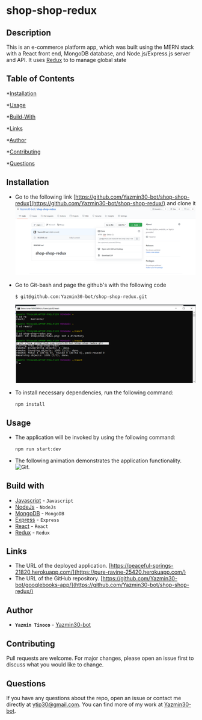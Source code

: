 # shop-shop-redux

## Description
  
  This is an e-commerce platform app, which was built using the MERN stack with a React front end, MongoDB database, and Node.js/Express.js server and API. It uses [Redux](https://redux.js.org/) to to manage global state
  

  
  
## Table of Contents
  
  *[Installation](#installation)
  
  *[Usage](#usage)
  
  *[Build-With](#build-with)

  *[Links](#links)

  *[Author](#author)
  
  *[Contributing](#contributing)
  
  *[Questions](#questions)

## Installation
  * Go to the following link [https://github.com/Yazmin30-bot/shop-shop-redux](https://github.com/Yazmin30-bot/shop-shop-redux/) and clone it ![Git-bash commands to clone .](./Assets/shop-shop-redux.png)
  * Go to Git-bash and page the github's with the following code
    ```
    $ git@github.com:Yazmin30-bot/shop-shop-redux.git
    ``` 
    ![Git-bash commands to clone .](./Assets/git-clone.png)
  

  * To install necessary dependencies, run the following command:
    ```
    npm install
    ```
## Usage

  * The application will be invoked by using the following command:

    ```bash
    npm run start:dev
    ```
  * The following animation demonstrates the application functionality.  
   ![Gif.](./Assets/gif.gif) 
   
## Build with 
  * [Javascript](https://www.javascript.com/) - `Javascript`
  * [NodeJs](https://nodejs.org/en/) - `NodeJs`
  * [MongoDB](https://nodejs.org/en/) - `MongoDB`
  * [Express](https://nodejs.org/en/) - `Express`
  * [React](https://nodejs.org/en/) - `React`
  * [Redux](https://redux.js.org/) - `Redux`

## Links
  * The URL of the deployed application.
  [https://peaceful-springs-21820.herokuapp.com/](https://pure-ravine-25420.herokuapp.com/)
  * The URL of the GitHub repository.                                         [https://github.com/Yazmin30-bot/googlebooks-app/](https://github.com/Yazmin30-bot/shop-shop-redux/)

## Author 
  * **`Yazmin Tinoco`**   - [Yazmin30-bot](https://github.com/Yazmin30-bot/)

## Contributing
  Pull requests are welcome. For major changes, please open an issue first to discuss what you would like to change. 


  
## Questions
  If you have any questions about the repo, open an issue or contact me directly at ytip30@gmail.com.
  You can find more of my work at [Yazmin30-bot](https://github.com/Yazmin30-bot/). 